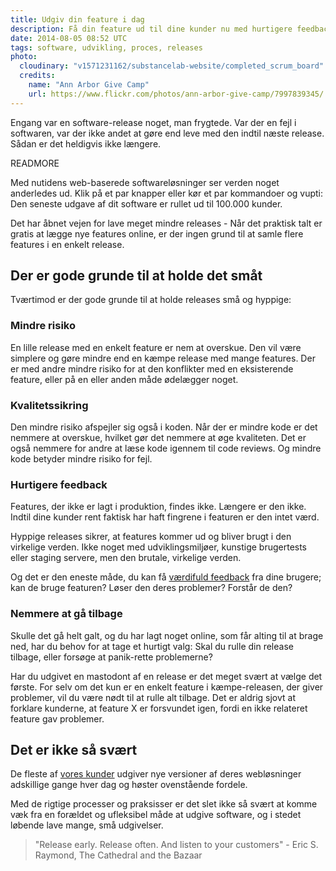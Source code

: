 ```yaml
---
title: Udgiv din feature i dag
description: Få din feature ud til dine kunder nu med hurtigere feedback og bedre kvalitet til følge
date: 2014-08-05 08:52 UTC
tags: software, udvikling, proces, releases
photo:
  cloudinary: "v1571231162/substancelab-website/completed_scrum_board"
  credits:
    name: "Ann Arbor Give Camp"
    url: https://www.flickr.com/photos/ann-arbor-give-camp/7997839345/
---
```

Engang var en software-release noget, man frygtede. Var der en fejl i softwaren, var der ikke andet at gøre end leve med den indtil næste release. Sådan er det heldigvis ikke længere.

READMORE

Med nutidens web-baserede softwareløsninger ser verden noget anderledes ud. Klik på et par knapper eller kør et par kommandoer og vupti: Den seneste udgave af dit software er rullet ud til 100.000 kunder.


Det har åbnet vejen for lave meget mindre releases - Når det praktisk talt er gratis at lægge nye features online, er der ingen grund til at samle flere features i en enkelt release.

## Der er gode grunde til at holde det småt

Tværtimod er der gode grunde til at holde releases små og hyppige:

### Mindre risiko

En lille release med en enkelt feature er nem at overskue. Den vil være simplere og gøre mindre end en kæmpe release med mange features. Der er med andre mindre risiko for at den konflikter med en eksisterende feature, eller på en eller anden måde ødelægger noget.

### Kvalitetssikring

Den mindre risiko afspejler sig også i koden. Når der er mindre kode er det nemmere at overskue, hvilket gør det nemmere at øge kvaliteten. Det er også nemmere for andre at læse kode igennem til code reviews. Og mindre kode betyder mindre risiko for fejl.

### Hurtigere feedback

Features, der ikke er lagt i produktion, findes ikke. Længere er den ikke. Indtil dine kunder rent faktisk har haft fingrene i featuren er den intet værd.

Hyppige releases sikrer, at features kommer ud og bliver brugt i den virkelige verden. Ikke noget med udviklingsmiljøer, kunstige brugertests eller staging servere, men den brutale, virkelige verden.

Og det er den eneste måde, du kan få [værdifuld feedback](https://substancelab.dk/articles/om-at-arbejde-iterativt/) fra dine brugere; kan de bruge featuren? Løser den deres problemer? Forstår de den?

### Nemmere at gå tilbage

Skulle det gå helt galt, og du har lagt noget online, som får alting til at brage ned, har du behov for at tage et hurtigt valg: Skal du rulle din release tilbage, eller forsøge at panik-rette problemerne?

Har du udgivet en mastodont af en release er det meget svært at vælge det første. For selv om det kun er en enkelt feature i kæmpe-releasen, der giver problemer, vil du være nødt til at rulle alt tilbage. Det er aldrig sjovt at forklare kunderne, at feature X er forsvundet igen, fordi en ikke relateret feature gav problemer.

## Det er ikke så svært

De fleste af [vores kunder](https://substancelab.com/work) udgiver nye versioner af deres webløsninger adskillige gange hver dag og høster ovenstående fordele.

Med de rigtige processer og praksisser er det slet ikke så svært at komme væk fra en forældet og ufleksibel måde at udgive software, og i stedet løbende lave mange, små udgivelser.

> "Release early. Release often. And listen to your customers" - Eric S. Raymond, The Cathedral and the Bazaar

